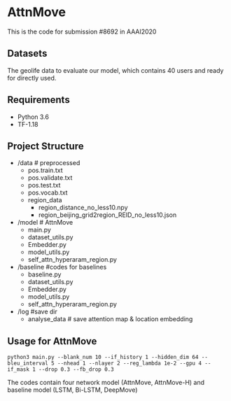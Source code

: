 # AttnMove
This is the code for submission #8692 in AAAI2020 


## Datasets

The geolife data to evaluate our model, which contains 40 users and ready for directly used. 

## Requirements

- Python 3.6
- TF-1.18

## Project Structure

- /data # preprocessed
  - pos.train.txt
  - pos.validate.txt
  - pos.test.txt
  - pos.vocab.txt
  - region_data
    - region_distance_no_less10.npy
    - region_beijing_grid2region_REID_no_less10.json
- /model # AttnMove
  - main.py
  - dataset_utils.py
  - Embedder.py
  - model_utils.py
  - self_attn_hyperaram_region.py
- /baseline #codes for baselines 
  - baseline.py
  - dataset_utils.py
  - Embedder.py
  - model_utils.py
  - self_attn_hyperaram_region.py
- /log #save dir
  - analyse_data # save attention map & location embedding

## Usage for AttnMove
```
python3 main.py --blank_num 10 --if_history 1 --hidden_dim 64 --bleu_interval 5 --nhead 1 --nlayer 2 --reg_lambda 1e-2 --gpu 4 --if_mask 1 --drop 0.3 --fb_drop 0.3
```

The codes contain four network model (AttnMove, AttnMove-H) and baseline model (LSTM, Bi-LSTM, DeepMove)
